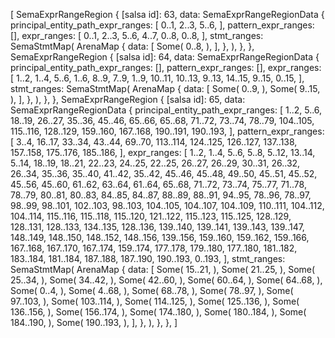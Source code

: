 [
    SemaExprRangeRegion {
        [salsa id]: 63,
        data: SemaExprRangeRegionData {
            principal_entity_path_expr_ranges: [
                0..1,
                2..3,
                5..6,
            ],
            pattern_expr_ranges: [],
            expr_ranges: [
                0..1,
                2..3,
                5..6,
                4..7,
                0..8,
                0..8,
            ],
            stmt_ranges: SemaStmtMap(
                ArenaMap {
                    data: [
                        Some(
                            0..8,
                        ),
                    ],
                },
            ),
        },
    },
    SemaExprRangeRegion {
        [salsa id]: 64,
        data: SemaExprRangeRegionData {
            principal_entity_path_expr_ranges: [],
            pattern_expr_ranges: [],
            expr_ranges: [
                1..2,
                1..4,
                5..6,
                1..6,
                8..9,
                7..9,
                1..9,
                10..11,
                10..13,
                9..13,
                14..15,
                9..15,
                0..15,
            ],
            stmt_ranges: SemaStmtMap(
                ArenaMap {
                    data: [
                        Some(
                            0..9,
                        ),
                        Some(
                            9..15,
                        ),
                    ],
                },
            ),
        },
    },
    SemaExprRangeRegion {
        [salsa id]: 65,
        data: SemaExprRangeRegionData {
            principal_entity_path_expr_ranges: [
                1..2,
                5..6,
                18..19,
                26..27,
                35..36,
                45..46,
                65..66,
                65..68,
                71..72,
                73..74,
                78..79,
                104..105,
                115..116,
                128..129,
                159..160,
                167..168,
                190..191,
                190..193,
            ],
            pattern_expr_ranges: [
                3..4,
                16..17,
                33..34,
                43..44,
                69..70,
                113..114,
                124..125,
                126..127,
                137..138,
                157..158,
                175..176,
                185..186,
            ],
            expr_ranges: [
                1..2,
                1..4,
                5..6,
                5..8,
                5..12,
                13..14,
                5..14,
                18..19,
                18..21,
                22..23,
                24..25,
                22..25,
                26..27,
                26..29,
                30..31,
                26..32,
                26..34,
                35..36,
                35..40,
                41..42,
                35..42,
                45..46,
                45..48,
                49..50,
                45..51,
                45..52,
                45..56,
                45..60,
                61..62,
                63..64,
                61..64,
                65..68,
                71..72,
                73..74,
                75..77,
                71..78,
                78..79,
                80..81,
                80..83,
                84..85,
                84..87,
                88..89,
                88..91,
                94..95,
                78..96,
                78..97,
                98..99,
                98..101,
                102..103,
                98..103,
                104..105,
                104..107,
                104..109,
                110..111,
                104..112,
                104..114,
                115..116,
                115..118,
                115..120,
                121..122,
                115..123,
                115..125,
                128..129,
                128..131,
                128..133,
                134..135,
                128..136,
                139..140,
                139..141,
                139..143,
                139..147,
                148..149,
                148..150,
                148..152,
                148..156,
                139..156,
                159..160,
                159..162,
                159..166,
                167..168,
                167..170,
                167..174,
                159..174,
                177..178,
                179..180,
                177..180,
                181..182,
                183..184,
                181..184,
                187..188,
                187..190,
                190..193,
                0..193,
            ],
            stmt_ranges: SemaStmtMap(
                ArenaMap {
                    data: [
                        Some(
                            15..21,
                        ),
                        Some(
                            21..25,
                        ),
                        Some(
                            25..34,
                        ),
                        Some(
                            34..42,
                        ),
                        Some(
                            42..60,
                        ),
                        Some(
                            60..64,
                        ),
                        Some(
                            64..68,
                        ),
                        Some(
                            0..4,
                        ),
                        Some(
                            4..68,
                        ),
                        Some(
                            68..78,
                        ),
                        Some(
                            78..97,
                        ),
                        Some(
                            97..103,
                        ),
                        Some(
                            103..114,
                        ),
                        Some(
                            114..125,
                        ),
                        Some(
                            125..136,
                        ),
                        Some(
                            136..156,
                        ),
                        Some(
                            156..174,
                        ),
                        Some(
                            174..180,
                        ),
                        Some(
                            180..184,
                        ),
                        Some(
                            184..190,
                        ),
                        Some(
                            190..193,
                        ),
                    ],
                },
            ),
        },
    },
]